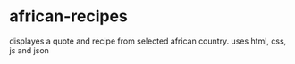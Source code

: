 # african-recipes
displayes a quote and recipe from selected african country. uses html, css, js and json
